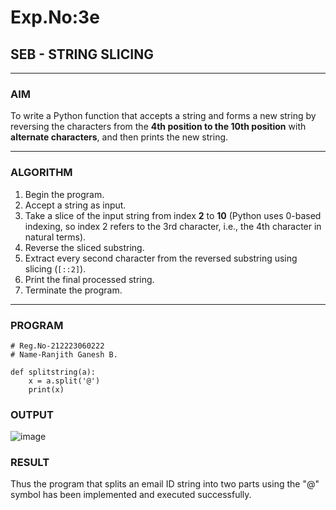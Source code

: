 # Exp.No:3e
## SEB - STRING SLICING

---

### AIM  
To write a Python function that accepts a string and forms a new string by reversing the characters from the **4th position to the 10th position** with **alternate characters**, and then prints the new string.

---

### ALGORITHM

1. Begin the program.  
2. Accept a string as input.  
3. Take a slice of the input string from index **2** to **10** (Python uses 0-based indexing, so index 2 refers to the 3rd character, i.e., the 4th character in natural terms).  
4. Reverse the sliced substring.  
5. Extract every second character from the reversed substring using slicing (`[::2]`).  
6. Print the final processed string.  
7. Terminate the program.

---

### PROGRAM

```
# Reg.No-212223060222
# Name-Ranjith Ganesh B.

def splitstring(a):
    x = a.split('@')
    print(x)

```

### OUTPUT
![image](https://github.com/user-attachments/assets/81e03f0c-9a0d-4811-afa9-f56ea4d0e55b)


### RESULT
Thus the program that splits an email ID string into two parts using the "@" symbol has been implemented and executed successfully.
